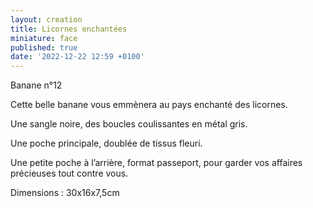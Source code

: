 ```yaml
---
layout: creation
title: Licornes enchantées
miniature: face
published: true
date: '2022-12-22 12:59 +0100'
---
```


Banane n°12

Cette belle banane vous emmènera au pays enchanté des licornes.

Une sangle noire, des boucles coulissantes en métal gris. 

Une poche principale, doublée de tissus fleuri.

Une petite poche à l’arrière, format passeport, pour garder vos affaires précieuses tout contre vous.

Dimensions : 30x16x7,5cm
